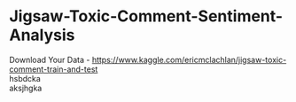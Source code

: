# Jigsaw-Toxic-Comment-Sentiment-Analysis
 Download Your Data - https://www.kaggle.com/ericmclachlan/jigsaw-toxic-comment-train-and-test 
 <br>
hsbdcka
<br>
aksjhgka

